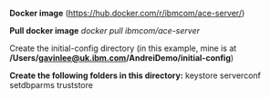 **Docker image**
(https://hub.docker.com/r/ibmcom/ace-server/)

**Pull docker image**
*docker pull ibmcom/ace-server*

Create the initial-config directory
(in this example, mine is at **/Users/gavinlee@uk.ibm.com/AndreiDemo/initial-config**)

**Create the following folders in this directory:**
keystore
serverconf
setdbparms
truststore



